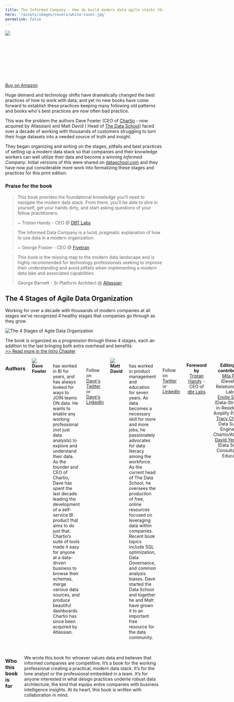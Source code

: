 ```yaml
---
title: The Informed Company - How do build modern data agile stacks that drive winning insights
hero: '/assets/images/covers/white-cover.jpg'
permalink: false
---
```


<script src="https://kit.fontawesome.com/46b4649327.js" crossorigin="anonymous"></script>


<div class="row book">
  <div class="seven columns">

<a href="https://amzn.to/3AxLdln">

  <img src="/assets/images/covers/white-cover.jpg" style="max-width: 100%">

</a>

  </div>
  <div class="three columns ">
  <a class="button button-primary buy" href="https://amzn.to/3AxLdln" style="margin-top: 150px;">Buy on Amazon</a>
  </div>
</div>


<a name="about"></a>

Huge demand and technology shifts have dramatically changed the best practices of how to work with data, and yet no new books have come forward to establish these practices keeping many following old patterns and books who's best practices are now often bad practice.  

This was the problem the authors Dave Fowler (CEO of [Chartio](https://chartio.com) - now acquired by Atlassian) and Matt David ( Head of [The Data School](https://dataschool.com)) faced over a decade of working with thousands of customers struggling to turn their huge datasets into a needed source of truth and insight.  

They began organizing and writing on the stages, pitfalls and best practices of setting up a modern data stack so that companies and their knowledge workers can well utilize their data and become a winning *Informed Company*.  Initial versions of this were shared on [dataschool.com](https://dataschool.com) and they have now put considerable more work into formalizing these stages and practices for this print edition.

### Praise for the book

> This book provides the foundational knowledge you’ll need to navigate the modern data stack. From there, you’ll be able to dive in yourself, get your hands dirty, and start asking questions of your fellow practitioners.  
>
> ~ Tristan Handy - CEO @ [DBT Labs](https://getdbt.com)


> The Informed Data Company is a lucid, pragmatic explanation of how to use data in a modern organization.  
>
> ~ George Frasier - CEO @ [Fivetran](https://fivetran.com)


> This book is the missing map to the modern data landscape and is highly recommended for technology professionals seeking to improve their understanding and avoid pitfalls when implementing a modern data lake and associated capabilities.  
>
> George Barnett - Sr Platform Architect @ [Atlassian](https://atlassian.com)


## The 4 Stages of Agile Data Organization

Working for over a decade with thousands of modern companies at all stages we've recognized 4 healthy stages that companies go through as they grow.

![The 4 Stages of Agile Data Organization](/assets/images/4stages.png)

 The book is organized as a progression through these 4 stages, each an addition to the last bringing both extra overhead and benefits.  
[>> Read more in the Intro Chapter](/posts/the-4-stages-of-agile-data-organization/)


</div>
</div>
</div>
<div class="container cream">

<div class="fourteen columns offset-by-two">


### Authors

<div class="row profile">
  <div class="three columns ">
  <img class="profile" src="/assets/images/davefowler.jpg">
  </div>
  <div class="five columns">
    <b>Dave Fowler</b> has worked in BI for years, and has always looked for ways to JOIN teams ON data. He wants to enable any working professional (not just data analysts) to explore and understand their data. As the founder and CEO of Chartio, Dave has spent the last decade leading the development of a self-service BI product that aims to do just that. Chartio’s suite of tools made it easy for anyone at a data-driven business to browse their schemas, merge various data sources, and produce beautiful dashboards. Chartio has since been acquired by Atlassian.
    <br>  <br>

Follow on [<i class="fab fa-twitter"></i> Dave's Twitter](https://twitter.com/__dave) or [<i class="fab fa-linkedin"></i> Dave's LinkedIn](https://www.linkedin.com/in/dave-fowler-chartio/)

  </div>
  <div class="two columns">&nbsp;</div>

</div>

<div class="row profile">
  <div class="three columns ">

  <img class="profile" src="/assets/images/mattdavid.jpg">

  </div>
  <div class="five columns">
    <b>Matt David</b> has worked in product management and education for seven years. As data becomes a necessary skill for more and more jobs, he passionately advocates for data literacy among the workforce. As the current head of The Data School, he oversees the production of free, online resources focused on leveraging data within companies. Recent book topics include SQL optimization, Data Governance, and common analysis biases. Dave started the Data School and together he and Matt have grown it to an important free resource for the data community.
    <br>  <br>

Follow on  [<i class="fab fa-twitter"></i> Twitter](https://twitter.com/fronofro) or [<i class="fab fa-linkedin"></i> LinkedIn](https://www.linkedin.com)

  </div>
  <div class="two columns">&nbsp;</div>

</div>

<div class="row profile">
  <div class="eight columns u-text-center" style="text-align: center;">


  **Foreword by** [Tristan Handy](https://twitter.com/jthandy) - CEO of [dbt Labs](https://www.getdbt.com)


  **Editing and contributions**   
  [Mila Page](https://www.linkedin.com/in/mila-page/) (Developer Relations @ dbt Labs),  
  [Emilie Schario](http://emilieschario.com) (Data-Strategist-in-Residence at Amplify Partners),     
  [Tracy Chow](https://www.linkedin.com/in/tracy-chow/) (Sr Data Support Engineer @ Chartio/Atlassian),  
  [David Yerrington](https://www.yerrington.net) (Data Science Consultant and Educator)



  </div>
  <div class="two columns">&nbsp;</div>

  </div>

</div>
</div>

<div class="container">

<div class="row profile">
  <div class="ten columns offset-by-two">


### Who this book is for

We wrote this book for whoever values data and believes that informed companies are competitive. It’s a book for the working professional creating a practical, modern data stack. It’s for the lone analyst or the professional embedded in a team. It’s for anyone interested in what design practices underlie robust data architecture, the kind that equips entire companies with business intelligence insights. At its heart, this book is written with collaboration in mind.
